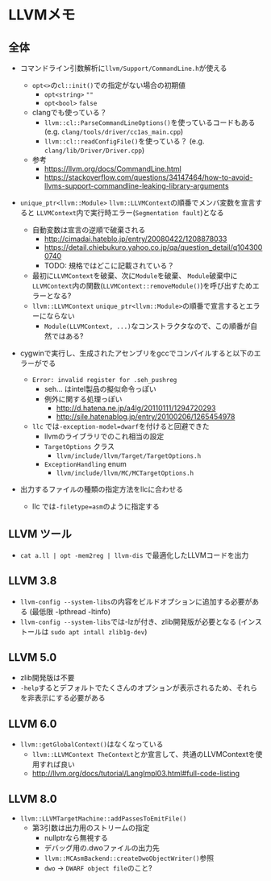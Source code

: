 # LLVMメモ

## 全体
* コマンドライン引数解析に`llvm/Support/CommandLine.h`が使える
    * `opt<>`の`cl::init()`での指定がない場合の初期値
        * `opt<string>` `""`
        * `opt<bool>` `false`
    * clangでも使っている？
        * `llvm::cl::ParseCommandLineOptions()`を使っているコードもある
          (e.g. `clang/tools/driver/cc1as_main.cpp`)
        * `llvm::cl::readConfigFile()`を使っている？
          (e.g. `clang/lib/Driver/Driver.cpp`)
    * 参考
        * <https://llvm.org/docs/CommandLine.html>
        * <https://stackoverflow.com/questions/34147464/how-to-avoid-llvms-support-commandline-leaking-library-arguments>

* `unique_ptr<llvm::Module>` `llvm::LLVMContext`の順番でメンバ変数を宣言すると
  `LLVMContext`内で実行時エラー(`Segmentation fault`)となる
    * 自動変数は宣言の逆順で破棄される
        * <http://cimadai.hateblo.jp/entry/20080422/1208878033>
        * <https://detail.chiebukuro.yahoo.co.jp/qa/question_detail/q1043000740>
        * TODO:  規格ではどこに記載されている？
    * 最初に`LLVMContext`を破棄、次に`Module`を破棄、
      `Module`破棄中に`LLVMContext`内の関数(`LLVMContext::removeModule()`)を呼び出すためエラーとなる?
    * `llvm::LLVMContext` `unique_ptr<llvm::Module>`の順番で宣言するとエラーにならない
        * `Module(LLVMContext, ...)`なコンストラクタなので、この順番が自然ではある?

* cygwinで実行し、生成されたアセンブリをgccでコンパイルすると以下のエラーがでる
    * `Error: invalid register for .seh_pushreg`
        * seh... はintel製品の擬似命令っぽい
        * 例外に関する処理っぽい
            * <http://d.hatena.ne.jp/a4lg/20110111/1294720293>
            * <http://sile.hatenablog.jp/entry/20100206/1265454978>
    * `llc` では`-exception-model=dwarf`を付けると回避できた
        * llvmのライブラリでのこれ相当の設定
        * `TargetOptions` クラス
            * `llvm/include/llvm/Target/TargetOptions.h`
        * `ExceptionHandling` enum
            * `llvm/include/llvm/MC/MCTargetOptions.h`

* 出力するファイルの種類の指定方法をllcに合わせる
    * llc では`-filetype=asm`のように指定する


## LLVM ツール
* `cat a.ll | opt -mem2reg | llvm-dis` で最適化したLLVMコードを出力


## LLVM 3.8
* `llvm-config --system-libs`の内容をビルドオプションに追加する必要がある
  (最低限 -lpthread -ltinfo)
* `llvm-config --system-libs`では-lzが付き、zlib開発版が必要となる
  (インストールは `sudo apt intall zlib1g-dev`)


## LLVM 5.0
* zlib開発版は不要
* `-help`するとデフォルトでたくさんのオプションが表示されるため、それらを非表示にする必要がある


## LLVM 6.0
* `llvm::getGlobalContext()`はなくなっている
    * `llvm::LLVMContext TheContext`とか宣言して、共通のLLVMContextを使用すれば良い
    * <http://llvm.org/docs/tutorial/LangImpl03.html#full-code-listing>


## LLVM 8.0
* `llvm::LLVMTargetMachine::addPassesToEmitFile()`
    * 第3引数は出力用のストリームの指定
        * nullptrなら無視する
        * デバッグ用の.dwoファイルの出力先
        * `llvm::MCAsmBackend::createDwoObjectWriter()`参照
        * `dwo` -> `DWARF object file`のこと?

